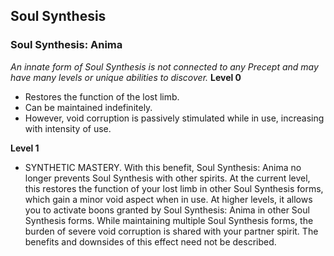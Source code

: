 ## Soul Synthesis
### Soul Synthesis: Anima
*An innate form of Soul Synthesis is not connected to any Precept and may have many levels or unique abilities to discover.*
**Level 0**
- Restores the function of the lost limb.
- Can be maintained indefinitely.
- However, void corruption is passively stimulated while in use, increasing with intensity of use.

**Level 1**
- SYNTHETIC MASTERY. With this benefit, Soul Synthesis: Anima no longer prevents Soul Synthesis with other spirits. At the current level, this restores the function of your lost limb in other Soul Synthesis forms, which gain a minor void aspect when in use. At higher levels, it allows you to activate boons granted by Soul Synthesis: Anima in other Soul Synthesis forms. While maintaining multiple Soul Synthesis forms, the burden of severe void corruption is shared with your partner spirit. The benefits and downsides of this effect need not be described.
